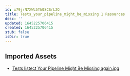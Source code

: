 ```yaml
---
id: x79jrN7XWL5Th08CSrL2Q
title: Tests_your_pipeline_might_be_missing 1 Resources
desc: ''
updated: 1645225706415
created: 1645225706415
stub: false
isDir: true
---
```

## Imported Assets
- [Tests listect Your Pipeline Might Be Missing again.jpg](/assets/tests-listect-your-pipeline-might-be-missing-again.jpg)

